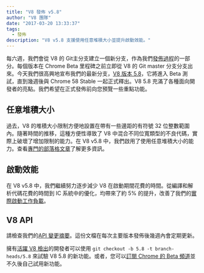 ```yaml
---
title: "V8 發佈 v5.8"
author: "V8 團隊"
date: "2017-03-20 13:33:37"
tags: 
  - 發佈
description: "V8 v5.8 支援使用任意堆積大小並提升啟動效能。"
---
```

每六週，我們會從 V8 的 Git主分支建立一個新分支，作為我們[發佈過程](/docs/release-process)的一部分。每個版本在 Chrome Beta 里程碑之前立即從 V8 的 Git master 分支分支出來。今天我們很高興地宣布我們的最新分支，[V8 版本 5.8](https://chromium.googlesource.com/v8/v8.git/+log/branch-heads/5.8)，它將進入 Beta 測試，直到幾週後與 Chrome 58 Stable 一起正式釋出。V8 5.8 充滿了各種面向開發者的亮點。我們希望在正式發佈前向您預覽一些重點功能。

<!--truncate-->
## 任意堆積大小

過去，V8 的堆積大小限制方便地設置在帶有一些邊距的有符號 32 位整數範圍內。隨著時間的推移，這種方便性導致了 V8 中混合不同位寬類型的不良代碼，實際上破壞了增加限制的能力。在 V8 v5.8 中，我們啟用了使用任意堆積大小的能力。查看[專門的部落格文章](/blog/heap-size-limit)了解更多資訊。

## 啟動效能

在 V8 v5.8 中，我們繼續努力逐步減少 V8 在啟動期間花費的時間。從編譯和解析代碼花費的時間到 IC 系統中的優化，均帶來了約 5% 的提升，改善了我們的[實際啟動工作負載](/blog/real-world-performance)。

## V8 API

請檢查我們的[API 變更摘要](https://docs.google.com/document/d/1g8JFi8T_oAE_7uAri7Njtig7fKaPDfotU6huOa1alds/edit)。這份文檔在每次主要版本發佈後幾週內會定期更新。

擁有[活躍 V8 檢出](/docs/source-code#using-git)的開發者可以使用 `git checkout -b 5.8 -t branch-heads/5.8` 來試驗 V8 5.8 的新功能。或者，您可以[訂閱 Chrome 的 Beta 頻道](https://www.google.com/chrome/browser/beta.html)並不久後自己試用新功能。
